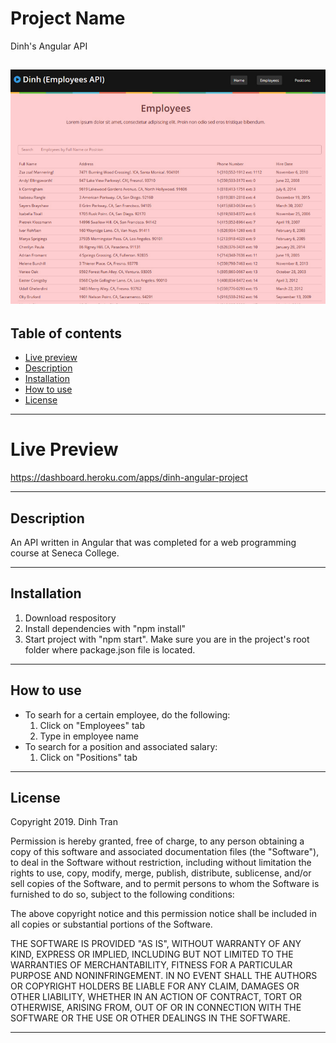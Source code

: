 # Project Name
Dinh's Angular API

![Angular app image](./public/assets/Angular.jpg)
---



## Table of contents 
- [Live preview](#live-preview)
- [Description](#description)
- [Installation](#installation)
- [How to use](#how-to-use)
- [License](#installation)

---

# Live Preview
https://dashboard.heroku.com/apps/dinh-angular-project

---

## Description
An API written in Angular that was completed for a web programming course at Seneca College.

---

## Installation

1. Download respository
2. Install dependencies with "npm install"
3. Start project with "npm start". Make sure you are in the project's root folder where package.json file is located.

---

## How to use

- To searh for a certain employee, do the following:
    1. Click on "Employees" tab 
    2. Type in employee name
- To search for a position and associated salary:
    1. Click on "Positions" tab


---

## License
Copyright 2019. Dinh Tran

Permission is hereby granted, free of charge, to any person obtaining a copy of this software and associated documentation files (the "Software"), to deal in the Software without restriction, including without limitation the rights to use, copy, modify, merge, publish, distribute, sublicense, and/or sell copies of the Software, and to permit persons to whom the Software is furnished to do so, subject to the following conditions:

The above copyright notice and this permission notice shall be included in all copies or substantial portions of the Software.

THE SOFTWARE IS PROVIDED "AS IS", WITHOUT WARRANTY OF ANY KIND, EXPRESS OR IMPLIED, INCLUDING BUT NOT LIMITED TO THE WARRANTIES OF MERCHANTABILITY, FITNESS FOR A PARTICULAR PURPOSE AND NONINFRINGEMENT. IN NO EVENT SHALL THE AUTHORS OR COPYRIGHT HOLDERS BE LIABLE FOR ANY CLAIM, DAMAGES OR OTHER LIABILITY, WHETHER IN AN ACTION OF CONTRACT, TORT OR OTHERWISE, ARISING FROM, OUT OF OR IN CONNECTION WITH THE SOFTWARE OR THE USE OR OTHER DEALINGS IN THE SOFTWARE.

---

